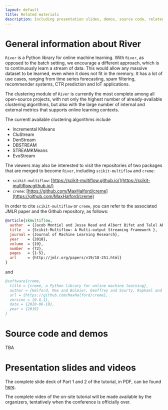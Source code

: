 ```yaml
---
layout: default
title: Related materials
description: Including presentation slides, demos, source code, related papers, etc.
---
```


# General information about River

`River` is a Python library for online machine learning. With `River`, as opposed to the batch setting, we encourage a different approach, which is to continuously learn a stream of data. This would allow any massive dataset to be learned, even when it does not fit in the memory. It has a lot of use cases, ranging from time series forecasting, spam filtering, recommender systems, CTR prediction and IoT applications.

The clustering module of `River` is currently the most complete among all open-source projects, with not only the highest number of already-available clustering algorithms, but also with the large number of internal and external metrics that supports online learning contexts.

The currentl available clustering algorithms include

* Incremental KMeans
* CluStream
* DenStream
* DBSTREAM
* STREAMKMeans
* EvoStream

The viewers may also be interested to visit the repositories of two packages that are merged to become `River`, including `scikit-multiflow` and `creme`:

* `scikit-multiflow`: [https://scikit-multiflow.github.io/](https://scikit-multiflow.github.io/)
* `creme`: [https://github.com/MaxHalford/creme](https://github.com/MaxHalford/creme)

In order to cite `scikit-multiflow` or `creme`, you can refer to the associated JMLR paper and the Github repository, as follows:

```bibtex
@article{skmultiflow,
  author  = {Jacob Montiel and Jesse Read and Albert Bifet and Talel Abdessalem},
  title   = {Scikit-Multiflow: A Multi-output Streaming Framework },
  journal = {Journal of Machine Learning Research},
  year    = {2018},
  volume  = {19},
  number  = {72},
  pages   = {1-5},
  url     = {http://jmlr.org/papers/v19/18-251.html}
}
```

and

```bibtex
@software{creme,
  title = {creme, a Python library for online machine learning},
  author = {Halford, Max and Bolmier, Geoffrey and Sourty, Raphael and Vaysse, Robin and Zouitine, Adil},
  url = {https://github.com/MaxHalford/creme},
  version = {0.6.1},
  date = {2020-06-10},
  year = {2019}
}
```

# Source code and demos

TBA

# Presentation slides and videos

The complete slide deck of Part 1 and 2 of the tutorial, in PDF, can be found [here](https://bit.ly/KDD2022-Tutorial-OnlineClustering-Slides).

The complete video of the on-site tutorial will be made available by the organizers, tentatively when the conference is officially over.

